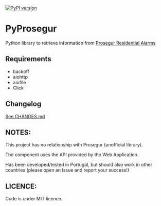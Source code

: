 [![PyPI version](https://badge.fury.io/py/pyprosegur.svg)](https://badge.fury.io/py/pyprosegur)

# PyProsegur
Python library to retrieve information from [Prosegur Residential Alarms](http://www.prosegur.pt)

## Requirements
- backoff
- aiohttp
- aiofile
- Click 

## Changelog

[See CHANGES.md](CHANGES.md)

## NOTES:

This project has no relationship with Prosegur (unofficial library).

The component uses the API provided by the Web Application.

Has been developed/tested in Portugal, but should also work in other countries (please open an Issue and report your success!)

## LICENCE:
Code is under MIT licence.  
